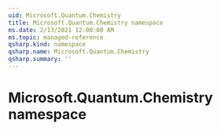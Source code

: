 ```yaml
---
uid: Microsoft.Quantum.Chemistry
title: Microsoft.Quantum.Chemistry namespace
ms.date: 2/13/2021 12:00:00 AM
ms.topic: managed-reference
qsharp.kind: namespace
qsharp.name: Microsoft.Quantum.Chemistry
qsharp.summary: ''
---
```


# Microsoft.Quantum.Chemistry namespace



